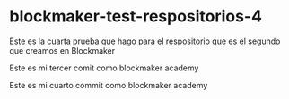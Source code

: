 # blockmaker-test-respositorios-4
Este es la cuarta prueba que hago para el respositorio que es el segundo que creamos en Blockmaker

Este es mi tercer comit como blockmaker academy

Este es mi cuarto commit como blockmaker academy
